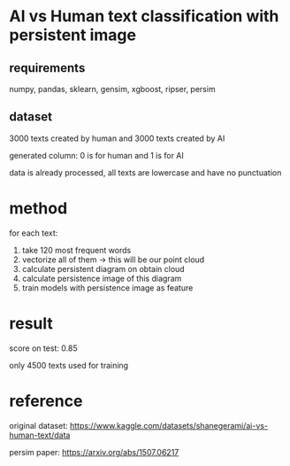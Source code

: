 # AI vs Human text classification with persistent image

## requirements

numpy, pandas, sklearn, gensim, xgboost, ripser, persim



## dataset

3000 texts created by human and 3000 texts created by AI

generated column: 0 is for human and 1 is for AI

data is already processed, all texts are lowercase and have no punctuation

# method
for each text:
1. take 120 most frequent words
2. vectorize all of them -> this will be our point cloud
3. calculate persistent diagram on obtain cloud
4. calculate persistence image of this diagram
5. train models with persistence image as feature

# result
score on test: 0.85

only 4500 texts used for training



# reference
original dataset: https://www.kaggle.com/datasets/shanegerami/ai-vs-human-text/data

persim paper: https://arxiv.org/abs/1507.06217
